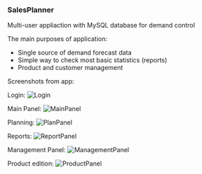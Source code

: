 ### SalesPlanner

Multi-user appliaction with MySQL database for demand control 

The main purposes of application:
* Single source of demand forecast data
* Simple way to check most basic statistics (reports)
* Product and customer management

Screenshots from app:

Login:
![Login](https://user-images.githubusercontent.com/47610591/103549784-37a58a00-4ea8-11eb-860f-4ca7dfd8eef7.png)

Main Panel:
![MainPanel](https://user-images.githubusercontent.com/47610591/103549786-383e2080-4ea8-11eb-8210-8804a886c1aa.png)

Planning:
![PlanPanel](https://user-images.githubusercontent.com/47610591/103549792-38d6b700-4ea8-11eb-8e42-bf052564088d.png)

Reports:
![ReportPanel](https://user-images.githubusercontent.com/47610591/103549796-396f4d80-4ea8-11eb-9ff7-37a0b7cbc67e.png)

Management Panel:
![ManagementPanel](https://user-images.githubusercontent.com/47610591/103549790-38d6b700-4ea8-11eb-91a4-070fb840aaa8.png)

Product edition:
![ProductPanel](https://user-images.githubusercontent.com/47610591/103549795-396f4d80-4ea8-11eb-9d6d-4db126bad166.png)



